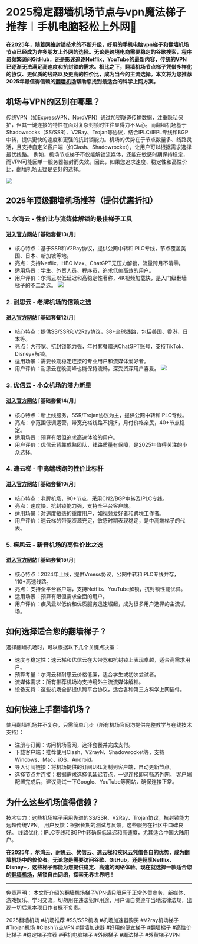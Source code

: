 # 2025稳定翻墙机场节点与vpn魔法梯子推荐︱手机电脑轻松上外网💯
**在2025年，随着网络封锁技术的不断升级，好用的手机电脑vpn梯子和翻墙机场节点已经成为许多朋友上外网的选择。无论是跨境电商需要稳定的谷歌搜索，程序员频繁访问GitHub，还是影迷追逐Netflix、YouTube的最新内容，传统的VPN已逐渐无法满足高速度和抗封锁的需求。相比之下，翻墙机场节点梯子凭借多样化的协议、更优质的线路以及更高的性价比，成为当今的主流选择。本文将为您推荐2025年最值得信赖的[翻墙机场](https://github.com/Tecnono/Best-VPN-01)帮助您找到最适合的科学上网方案。**

## 机场与VPN的区别在哪里？
传统VPN（如ExpressVPN、NordVPN）通过加密隧道传输数据，注重隐私保护，但其一键连接的特性在面对复杂封锁时往往显得力不从心。而翻墙机场基于Shadowsocks（SS/SSR）、V2Ray、Trojan等协议，结合IPLC/IEPL专线和BGP中转，提供更快的速度和更强的抗封锁能力。机场的优势在于节点数量多、线路灵活，且支持自定义客户端（如Clash、Shadowrocket），让用户可以根据需求选择最优线路。
例如，机场节点梯子不仅能解锁流媒体，还能在敏感时期保持稳定，而VPN可能因单一服务器被封而失效。因此，如果您追求速度、稳定性和高性价比，翻墙机场无疑是更好的选择。

![](https://www.cnvintage.org/assets/files/2025-03-03/1740992807-963555-image.png)

## 2025年顶级翻墙机场推荐（提供优惠折扣）
### 1. 尔湾云 - 性价比与流媒体解锁的最佳梯子工具
#### [进入官方网站](https://affg.cc/ewan) ⌈基础套餐13/月⌋
- 核心特点：基于SSR和V2Ray协议，提供公网中转和IPLC专线，节点覆盖美国、日本、新加坡等地。
- 亮点：支持Netflix、HBO Max、ChatGPT无压力解锁，流量跨月不清零。
- 适用场景：学生、外贸人员、程序员，追求低价高效的用户。
- 用户评价：尔湾云以低延迟和高稳定性著称，4K视频加载快，是入门级翻墙梯子的不二之选。
![](https://www.cnvintage.org/assets/files/2025-03-03/1740994677-420468-551f2f0e-893e-46f8-a8e4-9951cb8bf4cc.jpeg)

### 2. 耐思云 - 老牌机场的信赖之选
#### [进入官方网站](https://affg.cc/nisi) ⌈基础套餐12/月⌋
- 核心特点：提供SS/SSR和V2Ray协议，38+全球线路，包括美国、香港、日本等。
- 亮点：大带宽、抗封锁能力强，年付套餐赠送ChatGPT账号，支持TikTok、Disney+解锁。
- 适用场景：需要长期稳定连接的专业用户和流媒体爱好者。
- 用户评价：耐思云在晚高峰也能保持流畅，深受资深用户喜爱。
![](https://www.cnvintage.org/assets/files/2025-03-03/1740994725-606504-nice.png)

### 3. 优信云 - 小众机场的潜力新星
#### [进入官方网站](https://affg.cc/uxin) ⌈基础套餐14/月⌋
- 核心特点：新上线服务，SSR/Trojan协议为主，提供公网中转和IPLC专线。
- 亮点：小范围低调运营，带宽充裕线路不拥挤，月付价格亲民，40+节点稳定。
- 适用场景：预算有限但追求高速体验的用户。
- 用户评价：优信云背靠成熟团队，线路质量有保障，是2025年值得关注的小众选择。
  
### 4. 速云梯 - 中高端线路的性价比标杆
#### [进入官方网站](https://affg.cc/suyu) ⌈基础套餐19/月⌋
- 核心特点：老牌机场，90+节点，采用CN2/BGP中转及IPLC专线。
- 亮点：速度快、抗封锁能力强，支持全平台客户端。
- 适用场景：对速度敏感的重度用户，如视频爱好者和跨境工作者。
- 用户评价：速云梯的带宽资源充足，敏感时期表现稳定，是中高端梯子的代表。
  
### 5. 疾风云 - 新晋机场的高性价比之选
#### [进入官方网站](https://affg.cc/jife) ⌈基础套餐15/月⌋
- 核心特点：2024年上线，提供Vmess协议，公网中转和IPLC专线并存，110+高速线路。
- 亮点：支持全平台客户端，支持Netflix、YouTube解锁，抗封锁性能优异。
- 适用场景：预算有限但需求全面的用户。
- 用户评价：疾风云以低价和优质服务迅速崛起，成为很多用户选择的主流机场。

## 如何选择适合您的翻墙梯子？
选择翻墙机场时，可以根据以下几个关键点决策：
- 速度与稳定性：速云梯和优信云在大带宽和抗封锁上表现卓越，适合高需求用户。
- 预算考量：尔湾云和耐思云价格低廉，适合学生或初次尝试者。
- 流媒体需求：所有推荐机场均支持境外主流流媒体解锁。
- 设备支持：这些机场全部提供跨平台协议，适合各种第三方科学上网插件。

## 如何快速上手翻墙机场？
使用翻墙机场并不复杂，只需简单几步（所有机场官网均提供完整教学与在线技术支持）：
- 注册与订阅：访问机场官网，选择套餐并完成支付。
- 下载客户端：推荐使用Clash、V2rayN、Shadowrocket等，支持Windows、Mac、iOS、Android。
- 导入订阅链接：将机场提供的订阅URL复制到客户端，自动更新节点。
- 选择节点并连接：根据需求选择低延迟节点，一键连接即可畅游外网。
客户端配置完成后，建议测试一下Google、YouTube等网站，确保连接正常。

## 为什么这些机场值得信赖？
技术实力：这些机场梯子采用先进的SS/SSR、V2Ray、Trojan协议，抗封锁能力远超传统VPN。
用户反馈：根据长期的测试与反馈，这些服务在社区中口碑良好。
线路优化：IPLC专线和BGP中转确保低延迟和高速度，尤其适合中国大陆用户。


**在2025年，尔湾云、耐思云、优信云、速云梯和疾风云凭借各自的优势，成为翻墙机场中的佼佼者。无论您是需要访问谷歌、GitHub，还是畅享Netflix、Disney+，这些梯子都能为您提供稳定、高速的网络体验。现在就选择一款适合您的[翻墙机场](https://github.com/2025vpn/TOP10_VPN)，解锁自由网络，探索无界世界吧！**

---
免责声明： 本文所介绍的翻墙机场梯子VPN请只限用于正常外贸商务、新媒体、游戏娱乐、学习交流，切勿用在违法犯罪用途，用户请自觉遵守当地法律法规，出现一切后果本项目作者概不负责。

2025翻墙机场 #机场推荐 #SS/SSR机场 #机场加速器购买 #V2ray机场梯子 #Trojan机场 #Clash节点VPN #翻墙加速器 #好用的便宜梯子 #翻墙梯子 #高性价比梯子 #稳定梯子推荐 #手机电脑梯子 #外网梯子 #魔法梯子 #外贸梯子VPN
